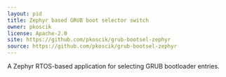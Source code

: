 ```yaml
---
layout: pid
title: Zephyr based GRUB boot selector switch
owner: pkoscik
license: Apache-2.0
site: https://github.com/pkoscik/grub-bootsel-zephyr
source: https://github.com/pkoscik/grub-bootsel-zephyr
---
```

A Zephyr RTOS-based application for selecting GRUB bootloader entries.
